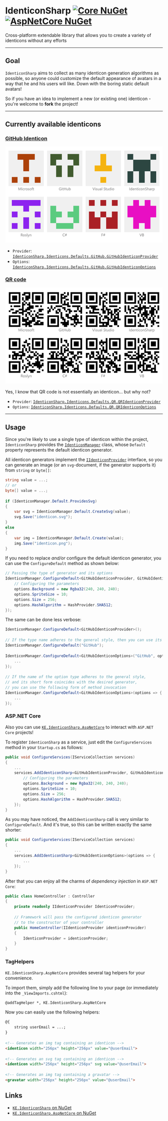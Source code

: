 # IdenticonSharp [![Core NuGet][core-badge]][core-nuget] [![AspNetCore NuGet][asp-badge]][asp-nuget]

Cross-platform extendable library that allows you to create a variety of identicons without any efforts

-------------

## Goal

`IdenticonSharp` aims to collect as many identicon generation algorithms as possible, so anyone could customize the default appearance of avatars in a way that he and his users will like. Down with the boring static default avatars!

So if you have an idea to implement a new (or existing one) identicon - you're welcome to **fork** the project!

------

## Currently available identicons


### [GitHub Identicon](https://github.blog/2013-08-14-identicons/)

![GitHub Identicons](media/github.png)

 - `Provider`: [`IdenticonSharp.Identicons.Defaults.GitHub.GitHubIdenticonProvider`](https://github.com/Kir-Antipov/IdenticonSharp/blob/master/KE.IdenticonSharp/Identicons/Defaults/GitHub/GitHubIdenticonProvider.cs)
 - `Options`:  [`IdenticonSharp.Identicons.Defaults.GitHub.GitHubIdenticonOptions`](https://github.com/Kir-Antipov/IdenticonSharp/blob/master/KE.IdenticonSharp/Identicons/Defaults/GitHub/GitHubIdenticonOptions.cs)

### [QR code](https://www.qrcode.com/)

![QR code](media/qr.png)

Yes, I know that QR code is not essentially an identicon... but why not?

 - `Provider`: [`IdenticonSharp.Identicons.Defaults.QR.QRIdenticonProvider`](https://github.com/Kir-Antipov/IdenticonSharp/blob/master/KE.IdenticonSharp/Identicons/Defaults/QR/QRIdenticonProvider.cs)
 - `Options`:  [`IdenticonSharp.Identicons.Defaults.QR.QRIdenticonOptions`](https://github.com/Kir-Antipov/IdenticonSharp/blob/master/KE.IdenticonSharp/Identicons/Defaults/QR/QRIdenticonOptions.cs)

------

## Usage

Since you're likely to use a single type of identicon within the project, `IdenticonSharp` provides the [`IdenticonManager`](https://github.com/Kir-Antipov/IdenticonSharp/blob/master/KE.IdenticonSharp/IdenticonManager.cs) class, whose `Default` property represents the default identicon generator.

All identicon generators implement the [`IIdenticonProvider`](https://github.com/Kir-Antipov/IdenticonSharp/blob/master/KE.IdenticonSharp/Identicons/IIdenticonProvider.cs) interface, so you can generate an image (or an `svg`-document, if the generator supports it) from `string` or `byte[]`:

```csharp
string value = ...;
// or
byte[] value = ...;

if (IdenticonManager.Default.ProvidesSvg)
{
    var svg = IdenticonManager.Default.CreateSvg(value);
    svg.Save("identicon.svg");
}
else
{
    var img = IdenticonManager.Default.Create(value);
    img.Save("identicon.png");
}
```

If you need to replace *and/or* configure the default identicon generator, you can use the `ConfigureDefault` method as shown below:

```csharp
// Passing the type of generator and its options
IdenticonManager.ConfigureDefault<GitHubIdenticonProvider, GitHubIdenticonOptions>(options => {
    // Configuring the parameters
    options.Background = new Rgba32(240, 240, 240);
    options.SpriteSize = 10;
    options.Size = 256;
    options.HashAlgorithm = HashProvider.SHA512;
});
```

The same can be done less verbose:

```csharp
IdenticonManager.ConfigureDefault<GitHubIdenticonProvider>();

// If the type name adheres to the general style, then you can use its short form
IdenticonManager.ConfigureDefault("GitHub");

IdenticonManager.ConfigureDefault<GitHubIdenticonOptions>("GitHub", options => {
    ...
});

// If the name of the option type adheres to the general style, 
// and its short form coincides with the desired generator, 
// you can use the following form of method invocation
IdenticonManager.ConfigureDefault<GitHubIdenticonOptions>(options => {
    ...
});
```

### ASP.NET Core

Also you can use [`KE.IdenticonSharp.AspNetCore`][asp-nuget] to interact with `ASP.NET Core` projects!

To register `IdenticonSharp` as a service, just edit the `ConfigureServices` method in your `Startup.cs` as follows:

```csharp
public void ConfigureServices(IServiceCollection services)
{
    ...
    services.AddIdenticonSharp<GitHubIdenticonProvider, GitHubIdenticonOptions>(options => {
        // Configuring the parameters      
        options.Background = new Rgba32(240, 240, 240);
        options.SpriteSize = 10;
        options.Size = 256;
        options.HashAlgorithm = HashProvider.SHA512;
    });
}
```

As you may have noticed, the `AddIdenticonSharp` call is very similar to `ConfigureDefault`. And it's true, so this can be written exactly the same shorter:

```csharp
public void ConfigureServices(IServiceCollection services)
{
    ...
    services.AddIdenticonSharp<GitHubIdenticonOptions>(options => {
        ...
    });
}
```

After that you can enjoy all the charms of *dependency injection* in `ASP.NET Core`:

```csharp
public class HomeController : Controller
{
    private readonly IIdenticonProvider IdenticonProvider;

    // Framework will pass the configured identicon generator 
    // to the constructor of your controller
    public HomeController(IIdenticonProvider identiconProvider)
    {
        IdenticonProvider = identiconProvider;
    }
}
```

### TagHelpers

`KE.IdenticonSharp.AspNetCore` provides several tag helpers for your convenience.

To import them, simply add the following line to your page (or immediately into the `_ViewImports.cshtml`):

```html
@addTagHelper *, KE.IdenticonSharp.AspNetCore
```

Now you can easily use the following helpers:

```html
@{
    string userEmail = ...;
}

<!-- Generates an img tag containing an identicon -->
<identicon width="256px" height="256px" value="@userEmail">
    
<!-- Generates an svg tag containing an identicon -->
<identicon width="256px" height="256px" svg value="@userEmail">
    
<!-- Generates an img tag containing a gravatar -->
<gravatar width="256px" height="256px" value="@userEmail">
```

## Links

 - [`KE.IdenticonSharp` on NuGet][core-nuget]
 - [`KE.IdenticonSharp.AspNetCore` on NuGet][asp-nuget]


 [core-nuget]: https://www.nuget.org/packages/KE.IdenticonSharp/ 
 [asp-nuget]: https://www.nuget.org/packages/KE.IdenticonSharp.AspNetCore/

 [core-badge]: https://img.shields.io/nuget/v/KE.IdenticonSharp
 [asp-badge]: https://img.shields.io/nuget/v/KE.IdenticonSharp.AspNetCore